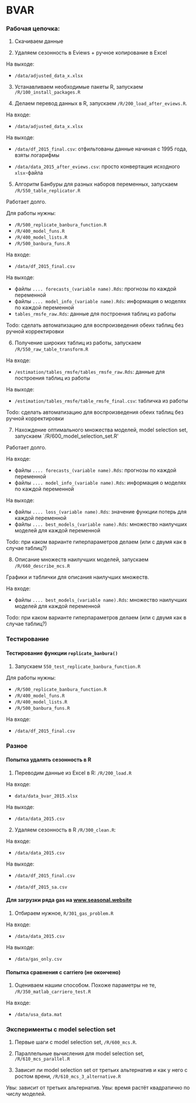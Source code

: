 # BVAR



### Рабочая цепочка:


1. Скачиваем данные

2. Удаляем сезонность в Eviews + ручное копирование в Excel 

На выходе:

- `/data/adjusted_data_x.xlsx`

3. Устанавливаем необходимые пакеты R, запускаем `/R/100_install_packages.R`

4. Делаем перевод данных в R, запускаем `/R/200_load_after_eviews.R`.

На входе: 

- `/data/adjusted_data_x.xlsx`

На выходе:

- `/data/df_2015_final.csv`: отфильтованы данные начиная с 1995 года, взяты логарифмы
    
- `/data/data_2015_after_eviews.csv`: просто конвертация исходного `xlsx`-файла
  
5. Алгоритм Банбуры для разных наборов переменных, запускаем `/R/550_table_replicator.R`

Работает долго.

Для работы нужны:

- `/R/500_replicate_banbura_function.R`
- `/R/400_model_funs.R`
- `/R/400_model_lists.R`
- `/R/500_banbura_funs.R`

На входе:

- `/data/df_2015_final.csv`

На выходе:

- файлы `.... forecasts_(variable name).Rds`: прогнозы по каждой переменной
- файлы `.... model_info_(variable name).Rds`: информация о моделях по каждой переменной
- `tables_rmsfe_raw.Rds`: данные для построения таблиц из работы

Todo: сделать автоматизацию для воспроизведения обеих таблиц без ручной корректировки

6. Получение широких таблиц из работы, запускаем `/R/550_raw_table_transform.R`

На входе:

- `/estimation/tables_rmsfe/tables_rmsfe_raw.Rds`: данные для построения таблиц из работы

На выходе:

- `/estimation/tables_rmsfe/table_rmsfe_final.csv`: табличка из работы

Todo: сделать автоматизацию для воспроизведения обеих таблиц без ручной корректировки


7. Нахождение оптимального множества моделей, model selection set, запускаем `/R/600_model_selection_set.R'

Работает долго.

На входе:

- файлы `.... forecasts_(variable name).Rds`: прогнозы по каждой переменной
- файлы `.... model_info_(variable name).Rds`: информация о моделях по каждой переменной

На выходе:

- файлы `.... loss_(variable name).Rds`: значение функции потерь для каждой переменной
- файлы `.... best_models_(variable name).Rds`: множество наилучших моделей для каждой переменной

Todo: при каком варианте гиперпараметров делаем (или с двумя как в случае таблиц?)


8. Описание множеств наилучших моделей, запускаем `/R/660_describe_mcs.R`

Графики и таблички для описания наилучших множеств.

На входе:

- файлы `.... best_models_(variable name).Rds`: множество наилучших моделей для каждой переменной

Todo: при каком варианте гиперпараметров делаем (или с двумя как в случае таблиц?)


### Тестирование 

#### Тестирование функции `replicate_banbura()`

1. Запускаем `550_test_replicate_banbura_function.R`

Для работы нужны:

- `/R/500_replicate_banbura_function.R`
- `/R/400_model_funs.R`
- `/R/400_model_lists.R`
- `/R/500_banbura_funs.R`

На входе:

- `/data/df_2015_final.csv`

### Разное

#### Попытка удалять сезонность в R

1. Переводим данные из Excel в R: `/R/200_load.R`

На входе: 

- `data/data_bvar_2015.xlsx`

На выходе:

- `/data/data_2015.csv`

2. Удаляем сезонность в R `/R/300_clean.R`:

На входе:

- `/data/data_2015.csv`

На выходе:

- `/data/df_2015_final.csv`

- `/data/df_2015_sa.csv`


#### Для загрузки ряда gas на www.seasonal.website

1. Отбираем нужное, `R/301_gas_problem.R`

На входе:

- `/data/data_2015.csv`

На выходе:

- `/data/gas_only.csv`

#### Попытка сравнения с carriero (не окончено)

1. Оцениваем нашим способом. Похоже параметры не те, `/R/350_matlab_carriero_test.R`

На входе:

- `/data/usa_data.mat`

### Эксперименты с model selection set

1. Первые шаги с model selection set, `/R/600_mcs.R`. 

2. Параллельные вычисления для model selection set, `/R/610_mcs_parallel.R`

3. Зависит ли model selection set от третьих альтернатив и как у него с ростом врени, `/R/610_mcs_3_alternative.R`

Увы: зависит от третьих альтернатив. Увы: время растёт квадратично по числу моделей.


